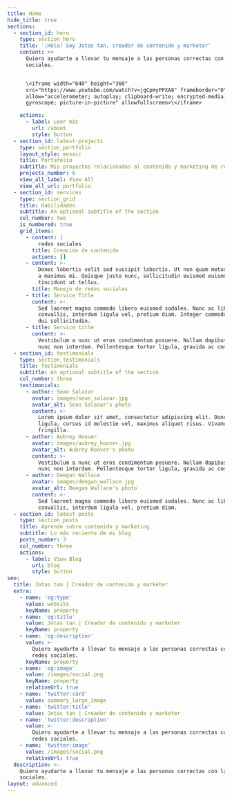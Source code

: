 ```yaml
---
title: Home
hide_title: true
sections:
  - section_id: hero
    type: section_hero
    title: '¡Hola! Soy Jotas tan, creador de contenido y marketer'
    content: >+
      Quiero ayudarte a llevar tu mensaje a las personas correctas con las redes
      sociales.


      \<iframe width="640" height="360"
      src="https://www.youtube.com/watch?v=jgCpmyPPXA8" frameborder="0"
      allow="accelerometer; autoplay; clipboard-write; encrypted-media;
      gyroscope; picture-in-picture" allowfullscreen>\</iframe>

    actions:
      - label: Leer más
        url: /about
        style: button
  - section_id: latest-projects
    type: section_portfolio
    layout_style: mosaic
    title: Portafolio
    subtitle: Mis proyectos relacionados al contenido y marketing de redes sociales ;)
    projects_number: 6
    view_all_label: View All
    view_all_url: portfolio
  - section_id: services
    type: section_grid
    title: Habilidades
    subtitle: An optional subtitle of the section
    col_number: two
    is_numbered: true
    grid_items:
      - content: |
          redes sociales
        title: Creación de contenido
        actions: []
      - content: >-
          Donec lobortis velit sed suscipit lobortis. Ut non quam metus. Nullam
          a maximus mi. Quisque justo nunc, sollicitudin euismod euismod at,
          tincidunt ut tellus.
        title: Manejo de redes sociales
      - title: Service Title
        content: >-
          Sed laoreet magna commodo libero euismod sodales. Nunc ac libero
          convallis, interdum ligula vel, pretium diam. Integer commodo sem at
          dui sollicitudin.
      - title: Service title
        content: >-
          Vestibulum a nunc ut eros condimentum posuere. Nullam dapibus quis
          nunc non interdum. Pellentesque tortor ligula, gravida ac commodo eu.
  - section_id: testimonials
    type: section_testimonials
    title: Testimonials
    subtitle: An optional subtitle of the section
    col_number: three
    testimonials:
      - author: Sean Salazar
        avatar: images/sean_salazar.jpg
        avatar_alt: Sean Salazar's photo
        content: >-
          Lorem ipsum dolor sit amet, consectetur adipiscing elit. Donec nisl
          ligula, cursus id molestie vel, maximus aliquet risus. Vivamus in nibh
          fringilla.
      - author: Aubrey Hoover
        avatar: images/aubrey_hoover.jpg
        avatar_alt: Aubrey Hoover's photo
        content: >-
          Vestibulum a nunc ut eros condimentum posuere. Nullam dapibus quis
          nunc non interdum. Pellentesque tortor ligula, gravida ac commodo eu.
      - author: Deegan Wallace
        avatar: images/deegan_wallace.jpg
        avatar_alt: Deegan Wallace's photo
        content: >-
          Sed laoreet magna commodo libero euismod sodales. Nunc ac libero
          convallis, interdum ligula vel, pretium diam.
  - section_id: latest-posts
    type: section_posts
    title: Aprende sobre contenido y marketing
    subtitle: Lo más reciente de mi blog
    posts_number: 3
    col_number: three
    actions:
      - label: View Blog
        url: blog
        style: button
seo:
  title: Jotas tan | Creador de contenido y marketer
  extra:
    - name: 'og:type'
      value: website
      keyName: property
    - name: 'og:title'
      value: Jotas tan | Creador de contenido y marketer
      keyName: property
    - name: 'og:description'
      value: >-
        Quiero ayudarte a llevar tu mensaje a las personas correctas con las
        redes sociales.
      keyName: property
    - name: 'og:image'
      value: /images/social.png
      keyName: property
      relativeUrl: true
    - name: 'twitter:card'
      value: summary_large_image
    - name: 'twitter:title'
      value: Jotas tan | Creador de contenido y marketer
    - name: 'twitter:description'
      value: >-
        Quiero ayudarte a llevar tu mensaje a las personas correctas con las
        redes sociales.
    - name: 'twitter:image'
      value: /images/social.png
      relativeUrl: true
  description: >-
    Quiero ayudarte a llevar tu mensaje a las personas correctas con las redes
    sociales.
layout: advanced
---
```

